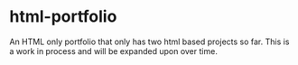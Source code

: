 # html-portfolio
An HTML only portfolio that only has two html based projects so far. This is a work in process and will be expanded upon over time.
